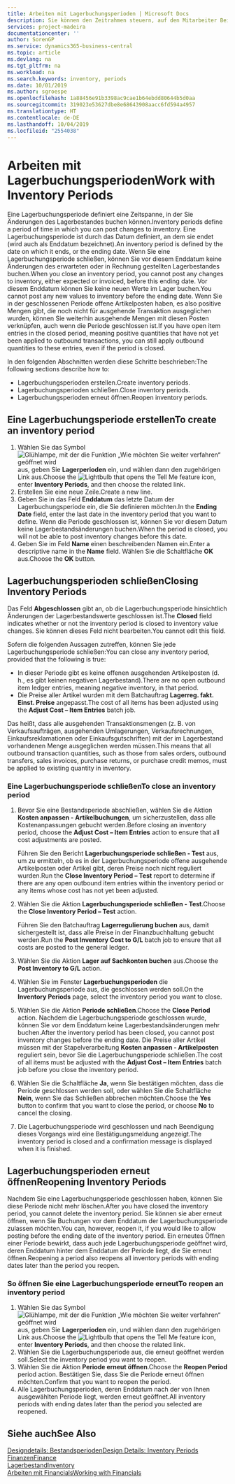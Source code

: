 ```yaml
---
title: Arbeiten mit Lagerbuchungsperioden | Microsoft Docs
description: Sie können den Zeitrahmen steuern, auf den Mitarbeiter Beitragsänderungen des Lagerbestandes buchen können, indem Sie Lagerbuchungsperioden definieren.
services: project-madeira
documentationcenter: ''
author: SorenGP
ms.service: dynamics365-business-central
ms.topic: article
ms.devlang: na
ms.tgt_pltfrm: na
ms.workload: na
ms.search.keywords: inventory, periods
ms.date: 10/01/2019
ms.author: sgroespe
ms.openlocfilehash: 1a88456e91b3398ac9cae1b64ebdd80644b5d0aa
ms.sourcegitcommit: 319023e53627dbe8e68643908aacc6fd594a4957
ms.translationtype: HT
ms.contentlocale: de-DE
ms.lasthandoff: 10/04/2019
ms.locfileid: "2554038"
---
```

# <a name="work-with-inventory-periods"></a><span data-ttu-id="031a5-103">Arbeiten mit Lagerbuchungsperioden</span><span class="sxs-lookup"><span data-stu-id="031a5-103">Work with Inventory Periods</span></span>
<span data-ttu-id="031a5-104">Eine Lagerbuchungsperiode definiert eine Zeitspanne, in der Sie Änderungen des Lagerbestandes buchen können.</span><span class="sxs-lookup"><span data-stu-id="031a5-104">Inventory periods define a period of time in which you can post changes to inventory.</span></span> <span data-ttu-id="031a5-105">Eine Lagerbuchungsperiode ist durch das Datum definiert, an dem sie endet (wird auch als Enddatum bezeichnet).</span><span class="sxs-lookup"><span data-stu-id="031a5-105">An inventory period is defined by the date on which it ends, or the ending date.</span></span> <span data-ttu-id="031a5-106">Wenn Sie eine Lagerbuchungsperiode schließen, können Sie vor diesem Enddatum keine Änderungen des erwarteten oder in Rechnung gestellten Lagerbestandes buchen.</span><span class="sxs-lookup"><span data-stu-id="031a5-106">When you close an inventory period, you cannot post any changes to inventory, either expected or invoiced, before this ending date.</span></span> <span data-ttu-id="031a5-107">Vor diesem Enddatum können Sie keine neuen Werte im Lager buchen.</span><span class="sxs-lookup"><span data-stu-id="031a5-107">You cannot post any new values to inventory before the ending date.</span></span> <span data-ttu-id="031a5-108">Wenn Sie in der geschlossenen Periode offene Artikelposten haben, es also positive Mengen gibt, die noch nicht für ausgehende Transaktion ausgeglichen wurden, können Sie weiterhin ausgehende Mengen mit diesen Posten verknüpfen, auch wenn die Periode geschlossen ist.</span><span class="sxs-lookup"><span data-stu-id="031a5-108">If you have open item entries in the closed period, meaning positive quantities that have not yet been applied to outbound transactions, you can still apply outbound quantities to these entries, even if the period is closed.</span></span>  

<span data-ttu-id="031a5-109">In den folgenden Abschnitten werden diese Schritte beschrieben:</span><span class="sxs-lookup"><span data-stu-id="031a5-109">The following sections describe how to:</span></span>

* <span data-ttu-id="031a5-110">Lagerbuchungsperioden erstellen.</span><span class="sxs-lookup"><span data-stu-id="031a5-110">Create inventory periods.</span></span>  
* <span data-ttu-id="031a5-111">Lagerbuchungsperioden schließen.</span><span class="sxs-lookup"><span data-stu-id="031a5-111">Close inventory periods.</span></span>  
* <span data-ttu-id="031a5-112">Lagerbuchungsperioden erneut öffnen.</span><span class="sxs-lookup"><span data-stu-id="031a5-112">Reopen inventory periods.</span></span>  

## <a name="to-create-an-inventory-period"></a><span data-ttu-id="031a5-113">Eine Lagerbuchungsperiode erstellen</span><span class="sxs-lookup"><span data-stu-id="031a5-113">To create an inventory period</span></span>  
1. <span data-ttu-id="031a5-114">Wählen Sie das Symbol ![Glühlampe, mit der die Funktion „Wie möchten Sie weiter verfahren“ geöffnet wird](media/ui-search/search_small.png "Wie möchten Sie weiter verfahren?") aus, geben Sie **Lagerperioden** ein, und wählen dann den zugehörigen Link aus.</span><span class="sxs-lookup"><span data-stu-id="031a5-114">Choose the ![Lightbulb that opens the Tell Me feature](media/ui-search/search_small.png "Tell me what you want to do") icon, enter **Inventory Periods**, and then choose the related link.</span></span>  
2. <span data-ttu-id="031a5-115">Erstellen Sie eine neue Zeile.</span><span class="sxs-lookup"><span data-stu-id="031a5-115">Create a new line.</span></span>  
3. <span data-ttu-id="031a5-116">Geben Sie in das Feld **Enddatum** das letzte Datum der Lagerbuchungsperiode ein, die Sie definieren möchten.</span><span class="sxs-lookup"><span data-stu-id="031a5-116">In the **Ending Date** field, enter the last date in the inventory period that you want to define.</span></span> <span data-ttu-id="031a5-117">Wenn die Periode geschlossen ist, können Sie vor diesem Datum keine Lagerbestandsänderungen buchen.</span><span class="sxs-lookup"><span data-stu-id="031a5-117">When the period is closed, you will not be able to post inventory changes before this date.</span></span>  
4. <span data-ttu-id="031a5-118">Geben Sie im Feld **Name** einen beschreibenden Namen ein.</span><span class="sxs-lookup"><span data-stu-id="031a5-118">Enter a descriptive name in the **Name** field.</span></span> <span data-ttu-id="031a5-119">Wählen Sie die Schaltfläche **OK** aus.</span><span class="sxs-lookup"><span data-stu-id="031a5-119">Choose the **OK** button.</span></span>  

## <a name="closing-inventory-periods"></a><span data-ttu-id="031a5-120">Lagerbuchungsperioden schließen</span><span class="sxs-lookup"><span data-stu-id="031a5-120">Closing Inventory Periods</span></span>  
<span data-ttu-id="031a5-121">Das Feld **Abgeschlossen** gibt an, ob die Lagerbuchungsperiode hinsichtlich Änderungen der Lagerbestandswerte geschlossen ist.</span><span class="sxs-lookup"><span data-stu-id="031a5-121">The **Closed** field indicates whether or not the inventory period is closed to inventory value changes.</span></span> <span data-ttu-id="031a5-122">Sie können dieses Feld nicht bearbeiten.</span><span class="sxs-lookup"><span data-stu-id="031a5-122">You cannot edit this field.</span></span>  

<span data-ttu-id="031a5-123">Sofern die folgenden Aussagen zutreffen, können Sie jede Lagerbuchungsperiode schließen:</span><span class="sxs-lookup"><span data-stu-id="031a5-123">You can close any inventory period, provided that the following is true:</span></span>  

* <span data-ttu-id="031a5-124">In dieser Periode gibt es keine offenen ausgehenden Artikelposten (d. h., es gibt keinen negativen Lagerbestand).</span><span class="sxs-lookup"><span data-stu-id="031a5-124">There are no open outbound item ledger entries, meaning negative inventory, in that period.</span></span>  
* <span data-ttu-id="031a5-125">Die Preise aller Artikel wurden mit dem Batchauftrag **Lagerreg. fakt. Einst. Preise** angepasst.</span><span class="sxs-lookup"><span data-stu-id="031a5-125">The cost of all items has been adjusted using the **Adjust Cost – Item Entries** batch job.</span></span>  

<span data-ttu-id="031a5-126">Das heißt, dass alle ausgehenden Transaktionsmengen (z. B. von Verkaufsaufträgen, ausgehenden Umlagerungen, Verkaufsrechnungen, Einkaufsreklamationen oder Einkaufsgutschriften) mit der im Lagerbestand vorhandenen Menge ausgeglichen werden müssen.</span><span class="sxs-lookup"><span data-stu-id="031a5-126">This means that all outbound transaction quantities, such as those from sales orders, outbound transfers, sales invoices, purchase returns, or purchase credit memos, must be applied to existing quantity in inventory.</span></span>  

### <a name="to-close-an-inventory-period"></a><span data-ttu-id="031a5-127">Eine Lagerbuchungsperiode schließen</span><span class="sxs-lookup"><span data-stu-id="031a5-127">To close an inventory period</span></span>  
1. <span data-ttu-id="031a5-128">Bevor Sie eine Bestandsperiode abschließen, wählen Sie die Aktion **Kosten anpassen - Artikelbuchungen**, um sicherzustellen, dass alle Kostenanpassungen gebucht werden.</span><span class="sxs-lookup"><span data-stu-id="031a5-128">Before closing an inventory period, choose the **Adjust Cost – Item Entries** action to ensure that all cost adjustments are posted.</span></span>

     <span data-ttu-id="031a5-129">Führen Sie den Bericht **Lagerbuchungsperiode schließen - Test** aus, um zu ermitteln, ob es in der Lagerbuchungsperiode offene ausgehende Artikelposten oder Artikel gibt, deren Preise noch nicht reguliert wurden.</span><span class="sxs-lookup"><span data-stu-id="031a5-129">Run the **Close Inventory Period – Test** report to determine if there are any open outbound item entries within the inventory period or any items whose cost has not yet been adjusted.</span></span>  
2. <span data-ttu-id="031a5-130">Wählen Sie die Aktion **Lagerbuchungsperiode schließen - Test**.</span><span class="sxs-lookup"><span data-stu-id="031a5-130">Choose the **Close Inventory Period – Test** action.</span></span>  

     <span data-ttu-id="031a5-131">Führen Sie den Batchauftrag **Lagerregulierung buchen** aus, damit sichergestellt ist, dass alle Preise in der Finanzbuchhaltung gebucht werden.</span><span class="sxs-lookup"><span data-stu-id="031a5-131">Run the **Post Inventory Cost to G/L** batch job to ensure that all costs are posted to the general ledger.</span></span>  
3. <span data-ttu-id="031a5-132">Wählen Sie die Aktion **Lager auf Sachkonten buchen** aus.</span><span class="sxs-lookup"><span data-stu-id="031a5-132">Choose the **Post Inventory to G/L** action.</span></span>  
4. <span data-ttu-id="031a5-133">Wählen Sie im Fenster  **Lagerbuchungsperioden** die Lagerbuchungsperiode aus, die geschlossen werden soll.</span><span class="sxs-lookup"><span data-stu-id="031a5-133">On the **Inventory Periods** page, select the inventory period you want to close.</span></span>  
5. <span data-ttu-id="031a5-134">Wählen Sie die Aktion **Periode schließen**.</span><span class="sxs-lookup"><span data-stu-id="031a5-134">Choose the **Close Period** action.</span></span> <span data-ttu-id="031a5-135">Nachdem die Lagerbuchungsperiode geschlossen wurde, können Sie vor dem Enddatum keine Lagerbestandsänderungen mehr buchen.</span><span class="sxs-lookup"><span data-stu-id="031a5-135">After the inventory period has been closed, you cannot post inventory changes before the ending date.</span></span> <span data-ttu-id="031a5-136">Die Preise aller Artikel müssen mit der Stapelverarbeitung **Kosten anpassen - Artikelposten** reguliert sein, bevor Sie die Lagerbuchungsperiode schließen.</span><span class="sxs-lookup"><span data-stu-id="031a5-136">The cost of all items must be adjusted with the **Adjust Cost – Item Entries** batch job before you close the inventory period.</span></span>  
6. <span data-ttu-id="031a5-137">Wählen Sie die Schaltfläche **Ja**, wenn Sie bestätigen möchten, dass die Periode geschlossen werden soll, oder wählen Sie die Schaltfläche **Nein**, wenn Sie das Schließen abbrechen möchten.</span><span class="sxs-lookup"><span data-stu-id="031a5-137">Choose the **Yes** button to confirm that you want to close the period, or choose **No** to cancel the closing.</span></span>  
7. <span data-ttu-id="031a5-138">Die Lagerbuchungsperiode wird geschlossen und nach Beendigung dieses Vorgangs wird eine Bestätigungsmeldung angezeigt.</span><span class="sxs-lookup"><span data-stu-id="031a5-138">The inventory period is closed and a confirmation message is displayed when it is finished.</span></span>  

## <a name="reopening-inventory-periods"></a><span data-ttu-id="031a5-139">Lagerbuchungsperioden erneut öffnen</span><span class="sxs-lookup"><span data-stu-id="031a5-139">Reopening Inventory Periods</span></span>  
<span data-ttu-id="031a5-140">Nachdem Sie eine Lagerbuchungsperiode geschlossen haben, können Sie diese Periode nicht mehr löschen.</span><span class="sxs-lookup"><span data-stu-id="031a5-140">After you have closed the inventory period, you cannot delete the inventory period.</span></span> <span data-ttu-id="031a5-141">Sie können sie aber erneut öffnen, wenn Sie Buchungen vor dem Enddatum der Lagerbuchungsperiode zulassen möchten.</span><span class="sxs-lookup"><span data-stu-id="031a5-141">You can, however, reopen it, if you would like to allow posting before the ending date of the inventory period.</span></span> <span data-ttu-id="031a5-142">Ein erneutes Öffnen einer Periode bewirkt, dass auch jede Lagerbuchungsperiode geöffnet wird, deren Enddatum hinter dem Enddatum der Periode liegt, die Sie erneut öffnen.</span><span class="sxs-lookup"><span data-stu-id="031a5-142">Reopening a period also reopens all inventory periods with ending dates later than the period you reopen.</span></span>  

### <a name="to-reopen-an-inventory-period"></a><span data-ttu-id="031a5-143">So öffnen Sie eine Lagerbuchungsperiode erneut</span><span class="sxs-lookup"><span data-stu-id="031a5-143">To reopen an inventory period</span></span>  
1. <span data-ttu-id="031a5-144">Wählen Sie das Symbol ![Glühlampe, mit der die Funktion „Wie möchten Sie weiter verfahren“ geöffnet wird](media/ui-search/search_small.png "Wie möchten Sie weiter verfahren?") aus, geben Sie **Lagerperioden** ein, und wählen dann den zugehörigen Link aus.</span><span class="sxs-lookup"><span data-stu-id="031a5-144">Choose the ![Lightbulb that opens the Tell Me feature](media/ui-search/search_small.png "Tell me what you want to do") icon, enter **Inventory Periods**, and then choose the related link.</span></span>  
2. <span data-ttu-id="031a5-145">Wählen Sie die Lagerbuchungsperiode aus, die erneut geöffnet werden soll.</span><span class="sxs-lookup"><span data-stu-id="031a5-145">Select the inventory period you want to reopen.</span></span>  
3. <span data-ttu-id="031a5-146">Wählen Sie die Aktion **Periode erneut öffnen**.</span><span class="sxs-lookup"><span data-stu-id="031a5-146">Choose the **Reopen Period** period action.</span></span> <span data-ttu-id="031a5-147">Bestätigen Sie, dass Sie die Periode erneut öffnen möchten.</span><span class="sxs-lookup"><span data-stu-id="031a5-147">Confirm that you want to reopen the period.</span></span>  
4. <span data-ttu-id="031a5-148">Alle Lagerbuchungsperioden, deren Enddatum nach der von Ihnen ausgewählten Periode liegt, werden erneut geöffnet.</span><span class="sxs-lookup"><span data-stu-id="031a5-148">All inventory periods with ending dates later than the period you selected are reopened.</span></span>  

## <a name="see-also"></a><span data-ttu-id="031a5-149">Siehe auch</span><span class="sxs-lookup"><span data-stu-id="031a5-149">See Also</span></span>  
[<span data-ttu-id="031a5-150">Designdetails: Bestandsperioden</span><span class="sxs-lookup"><span data-stu-id="031a5-150">Design Details: Inventory Periods</span></span>](design-details-inventory-periods.md)  
[<span data-ttu-id="031a5-151">Finanzen</span><span class="sxs-lookup"><span data-stu-id="031a5-151">Finance</span></span>](finance.md)  
[<span data-ttu-id="031a5-152">Lagerbestand</span><span class="sxs-lookup"><span data-stu-id="031a5-152">Inventory</span></span>](inventory-manage-inventory.md)  
[<span data-ttu-id="031a5-153">Arbeiten mit Financials</span><span class="sxs-lookup"><span data-stu-id="031a5-153">Working with Financials</span></span>](ui-work-product.md)
